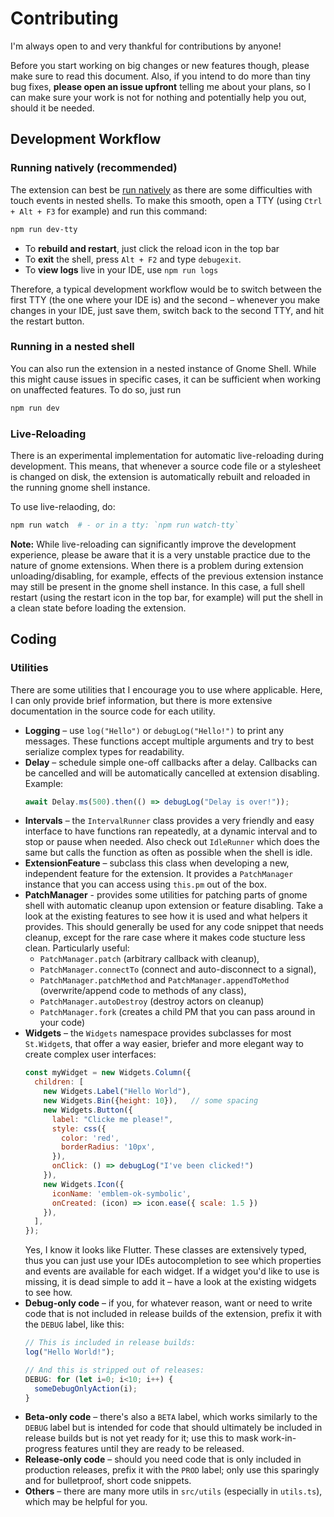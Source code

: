 
# Contributing

I'm always open to and very thankful for contributions by anyone!

Before you start working on big changes or new features though, please
make sure to read this document. Also, if you intend to do more than
tiny bug fixes, **please open an issue upfront** telling me about your 
plans, so I can make sure your work is not for nothing and potentially
help you out, should it be needed.

## Development Workflow

### Running natively (recommended)

The extension can best be [run natively](https://gitlab.gnome.org/GNOME/gnome-shell/-/blob/main/docs/building-and-running.md#native) as
there are some difficulties with touch events in nested shells. To make
this smooth, open a TTY (using `Ctrl + Alt + F3` for example) and run
this command:

```bash
npm run dev-tty
```

- To **rebuild and restart**, just click the reload icon in the top bar
- To **exit** the shell, press `Alt + F2` and type `debugexit`.
- To **view logs** live in your IDE, use `npm run logs`

Therefore, a typical development workflow would be to switch between
the first TTY (the one where your IDE is) and the second – whenever you 
make changes in your IDE, just save them, switch back to the second TTY, 
and hit the restart button.

### Running in a nested shell
You can also run the extension in a nested instance of Gnome Shell. While
this might cause issues in specific cases, it can be sufficient when working
on unaffected features. To do so, just run

```bash
npm run dev
```

### Live-Reloading

There is an experimental implementation for automatic live-reloading
during development. This means, that whenever a source code file or
a stylesheet is changed on disk, the extension is automatically
rebuilt and reloaded in the running gnome shell instance.

To use live-relaoding, do:

```bash
npm run watch  # - or in a tty: `npm run watch-tty`
```

**Note:** While live-reloading can significantly improve the development
experience, please be aware that it is a very unstable practice due to
the nature of gnome extensions. When there is a problem during
extension unloading/disabling, for example, effects of the previous extension
instance may still be present in the gnome shell instance. In this case,
a full shell restart (using the restart icon in the top bar, for example)
will put the shell in a clean state before loading the extension.


## Coding

### Utilities

There are some utilities that I encourage you to use where applicable.
Here, I can only provide brief information, but there is more extensive
documentation in the source code for each utility.

 - **Logging** – use `log("Hello")` or `debugLog("Hello!")` to print any 
    messages. These functions accept multiple arguments and try to best
    serialize complex types for readability.
 - **Delay** – schedule simple one-off callbacks after a delay. Callbacks
    can be cancelled and will be automatically cancelled at extension 
    disabling. Example:
    ```js
    await Delay.ms(500).then(() => debugLog("Delay is over!"));
    ```
 - **Intervals** – the `IntervalRunner` class provides a very friendly
    and easy interface to have functions ran repeatedly, at a dynamic
    interval and to stop or pause when needed. Also check out `IdleRunner`
    which does the same but calls the function as often as possible when
    the shell is idle.
 - **ExtensionFeature** – subclass this class when developing a new,
    independent feature for the extension. It provides a `PatchManager`
    instance that you can access using `this.pm` out of the box.
 - **PatchManager** - provides some utilities for patching parts of 
   gnome shell with automatic cleanup upon extension or feature disabling.
   Take a look at the existing features to see how it is used and what 
   helpers it provides. This should generally be used for any code snippet
   that needs cleanup, except for the rare case where it makes code stucture
   less clean. Particularly useful:
   - `PatchManager.patch` (arbitrary callback with 
       cleanup), 
   - `PatchManager.connectTo` (connect and auto-disconnect to
       a signal), 
   - `PatchManager.patchMethod` and `PatchManager.appendToMethod` 
       (overwrite/append code to methods of any class), 
   - `PatchManager.autoDestroy` (destroy actors on cleanup)
   - `PatchManager.fork` (creates a child PM that you can pass around 
     in your code)
 - **Widgets** – the `Widgets` namespace provides subclasses for most 
    `St.Widget`s, that offer a way easier, briefer and more elegant way
    to create complex user interfaces:
    ```js
    const myWidget = new Widgets.Column({
      children: [
        new Widgets.Label("Hello World"),
        new Widgets.Bin({height: 10}),   // some spacing
        new Widgets.Button({
          label: "Clicke me please!",
          style: css({
            color: 'red',
            borderRadius: '10px',
          }),
          onClick: () => debugLog("I've been clicked!")
        }),
        new Widgets.Icon({
          iconName: 'emblem-ok-symbolic',
          onCreated: (icon) => icon.ease({ scale: 1.5 })
        }),
      ],
    });
    ```
   Yes, I know it looks like Flutter. These classes are extensively 
   typed, thus you can just use your IDEs autocompletion to see which 
   properties and events are available for each widget. If a widget
   you'd like to use is missing, it is dead simple to add it – have a 
   look at the existing widgets to see how.
 - **Debug-only code** – if you, for whatever reason, want or need to
   write code that is not included in release builds of the extension,
   prefix it with the `DEBUG` label, like this:
   ```js
   // This is included in release builds:
   log("Hello World!");
   
   // And this is stripped out of releases:
   DEBUG: for (let i=0; i<10; i++) {
     someDebugOnlyAction(i);
   }
   ```
 - **Beta-only code** – there's also a `BETA` label, which works similarly 
   to the `DEBUG` label but is intended for code that should ultimately be 
   included in release builds but is not yet ready for it; use this to mask 
   work-in-progress features until they are ready to be released.
 - **Release-only code** – should you need code that is only included in
   production releases, prefix it with the `PROD` label; only use this
   sparingly and for bulletproof, short code snippets.
 - **Others** – there are many more utils in `src/utils` (especially 
   in `utils.ts`), which may be helpful for you.

